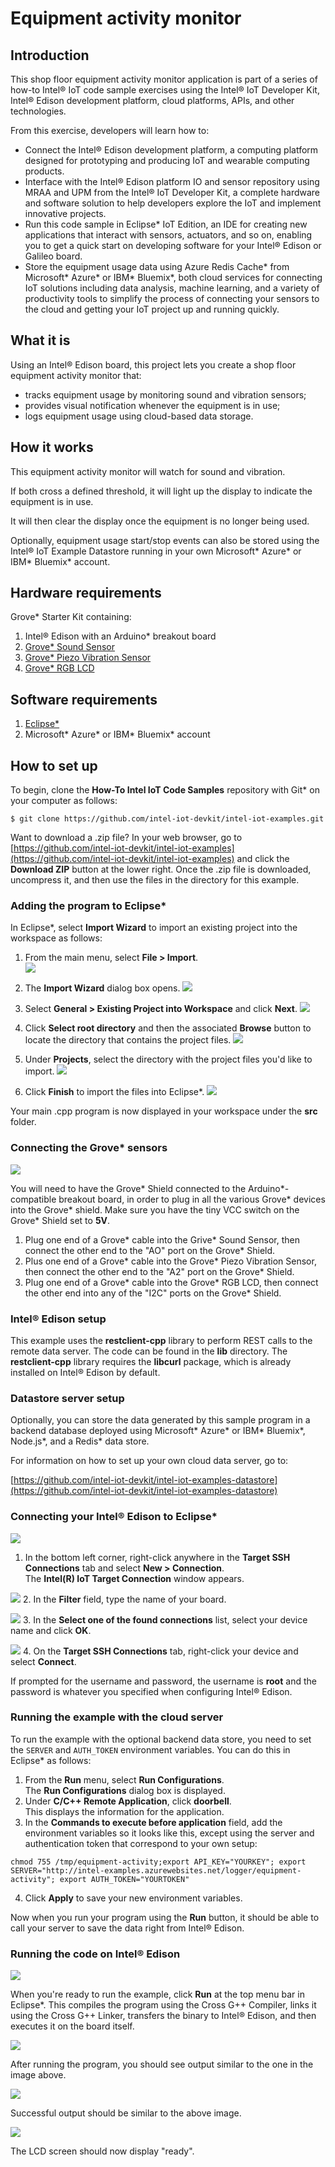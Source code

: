 # Equipment activity monitor

## Introduction

This shop floor equipment activity monitor application is part of a series of how-to Intel® IoT code sample exercises using the Intel® IoT Developer Kit, Intel® Edison development platform, cloud platforms, APIs, and other technologies.

From this exercise, developers will learn how to:
- Connect the Intel® Edison development platform, a computing platform designed for prototyping and producing IoT and wearable computing products.
- Interface with the Intel® Edison platform IO and sensor repository using MRAA and UPM from the Intel® IoT Developer Kit, a complete hardware and software solution to help developers explore the IoT and implement innovative projects.
- Run this code sample in Eclipse* IoT Edition, an IDE for creating new applications that interact with sensors, actuators, and so on, enabling you to get a quick start on developing software for your Intel® Edison or Galileo board.
- Store the equipment usage data using Azure Redis Cache* from Microsoft* Azure* or IBM* Bluemix*, both cloud services for connecting IoT solutions including data analysis, machine learning, and a variety of productivity tools to simplify the process of connecting your sensors to the cloud and getting your IoT project up and running quickly.

## What it is

Using an Intel® Edison board, this project lets you create a shop floor equipment activity monitor that:
- tracks equipment usage by monitoring sound and vibration sensors;
- provides visual notification whenever the equipment is in use;
- logs equipment usage using cloud-based data storage.

## How it works

This equipment activity monitor will watch for sound and vibration.

If both cross a defined threshold, it will light up the display to indicate the equipment is in use.

It will then clear the display once the equipment is no longer being used.

Optionally, equipment usage start/stop events can also be stored using the Intel® IoT Example Datastore running in your own Microsoft* Azure* or IBM* Bluemix* account.

## Hardware requirements

Grove* Starter Kit containing:

1. Intel® Edison with an Arduino* breakout board
2. [Grove* Sound Sensor](http://iotdk.intel.com/docs/master/upm/node/classes/microphone.html)
3. [Grove* Piezo Vibration Sensor](http://iotdk.intel.com/docs/master/upm/node/classes/ldt0028.html)
4. [Grove* RGB LCD](http://iotdk.intel.com/docs/master/upm/node/classes/jhd1313m1.html)

## Software requirements

1. [Eclipse*](https://software.intel.com/en-us/eclipse-getting-started-guide)
2. Microsoft* Azure* or IBM* Bluemix* account

## How to set up

To begin, clone the **How-To Intel IoT Code Samples** repository with Git* on your computer as follows:

    $ git clone https://github.com/intel-iot-devkit/intel-iot-examples.git

Want to download a .zip file? In your web browser, go to [https://github.com/intel-iot-devkit/intel-iot-examples](https://github.com/intel-iot-devkit/intel-iot-examples) and click the **Download ZIP** button at the lower right. Once the .zip file is downloaded, uncompress it, and then use the files in the directory for this example.

### Adding the program to Eclipse*

In Eclipse*, select **Import Wizard** to import an existing project into the workspace as follows:

1. From the main menu, select **File > Import**.<br>
![](./../../../images/cpp/cpp-eclipse-menu.png)

2. The **Import Wizard** dialog box opens.
![](./../../../images/cpp/cpp-eclipse-menu-select-epiw.png)

3. Select **General > Existing Project into Workspace** and click **Next**.
![](./../../../images/cpp/cpp-eclipse-menue-epiw-rootdir.png)

4. Click **Select root directory** and then the associated **Browse** button to locate the directory that contains the project files.
![](./../../../images/cpp/cpp-eclipse-menu-select-rootdir.png)

5. Under **Projects**, select the directory with the project files you'd like to import.
![](./../../../images/cpp/cpp-eclipse-menue-epiw-rootdir.png)

6. Click **Finish** to import the files into Eclipse*.
![](./../../../images/cpp/cpp-eclipse-menu-src-loc.png)

Your main .cpp program is now displayed in your workspace under the **src** folder.

### Connecting the Grove* sensors

![](./../../../images/js/equipment-activity.jpg)

You will need to have the Grove* Shield connected to the Arduino\*-compatible breakout board, in order to plug in all the various Grove* devices into the Grove* shield. Make sure you have the tiny VCC switch on the Grove* Shield set to **5V**.

1. Plug one end of a Grove* cable into the Grive* Sound Sensor, then connect the other end to the "AO" port on the Grove* Shield.
2. Plus one end of a Grove* cable into the Grove* Piezo Vibration Sensor, then connect the other end to the "A2" port on the Grove* Shield.
3. Plug one end of a Grove* cable into the Grove* RGB LCD, then connect the other end into any of the "I2C" ports on the Grove* Shield.

### Intel® Edison setup

This example uses the **restclient-cpp** library to perform REST calls to the remote data server. The code can be found in the **lib** directory. The **restclient-cpp** library requires the **libcurl** package, which is already installed on Intel® Edison by default.

### Datastore server setup

Optionally, you can store the data generated by this sample program in a backend database deployed using Microsoft* Azure\* or IBM* Bluemix*, Node.js\*, and a Redis\* data store.

For information on how to set up your own cloud data server, go to:

[https://github.com/intel-iot-devkit/intel-iot-examples-datastore](https://github.com/intel-iot-devkit/intel-iot-examples-datastore)

### Connecting your Intel® Edison to Eclipse*

![](./../../../images/cpp/cpp-connection-eclipse-ide-win.png)
1. In the bottom left corner, right-click anywhere in the **Target SSH Connections** tab and select **New > Connection**.<br> The **Intel(R) IoT Target Connection** window appears.

![](./../../../images/cpp/cpp-connection-eclipse-ide-win2.png)
2. In the **Filter** field, type the name of your board.

![](./../../../images/cpp/cpp-connection-eclipse-ide-win3.png)
3. In the **Select one of the found connections** list, select your device name and click **OK**.

![](./../../../images/cpp/cpp-connection-eclipse-ide-win4.png)
4. On the **Target SSH Connections** tab, right-click your device and select **Connect**.

If prompted for the username and password, the username is **root** and the password is whatever you specified when configuring Intel® Edison.

### Running the example with the cloud server

To run the example with the optional backend data store, you need to set the `SERVER` and `AUTH_TOKEN` environment variables. You can do this in Eclipse* as follows:

1. From the **Run** menu, select **Run Configurations**.<br> The **Run Configurations** dialog box is displayed.
2. Under **C/C++ Remote Application**, click **doorbell**.<br> This displays the information for the application.
3. In the **Commands to execute before application** field, add the environment variables so it looks like this, except using the server and authentication token that correspond to your own setup:<br>
```
chmod 755 /tmp/equipment-activity;export API_KEY="YOURKEY"; export SERVER="http://intel-examples.azurewebsites.net/logger/equipment-activity"; export AUTH_TOKEN="YOURTOKEN"
```

4. Click **Apply** to save your new environment variables.

Now when you run your program using the **Run** button, it should be able to call your server to save the data right from Intel® Edison.

### Running the code on Intel® Edison

![](./../../../images/cpp/cpp-run-eclipse.png)

When you're ready to run the example, click **Run** at the top menu bar in Eclipse*. This compiles the program using the Cross G++ Compiler, links it using the Cross G++ Linker, transfers the binary to Intel® Edison, and then executes it on the board itself.

![](./../../../images/cpp/cpp-run-eclipse-successful-build.png)

After running the program, you should see output similar to the one in the image above.

![](./../../../images/cpp/cpp-equp-act-mon-successful-output.png)

Successful output should be similar to the above image.

![](./../../../images/cpp/equipment-lcd.jpg)

The LCD screen should now display "ready".

